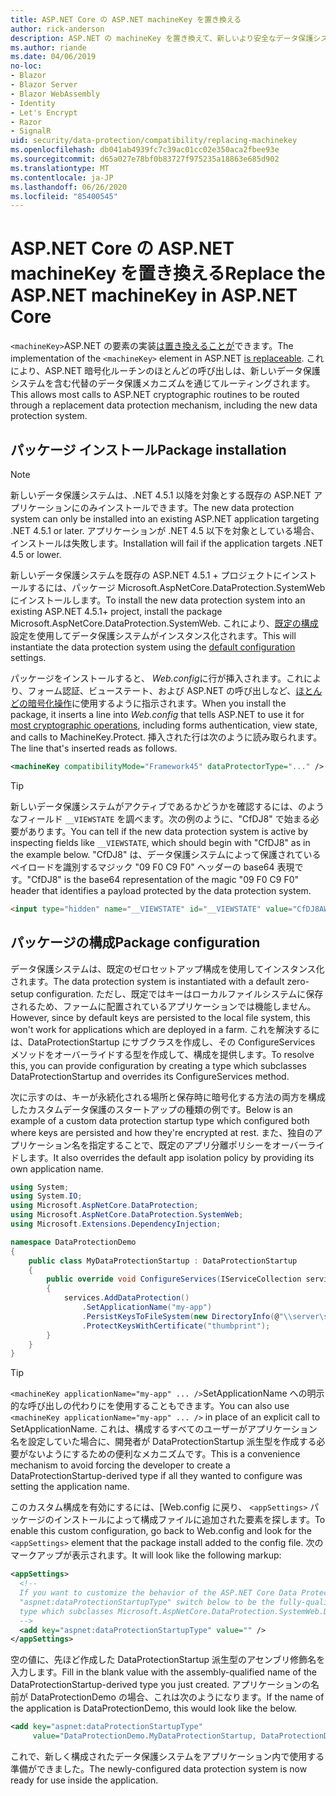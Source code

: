 ```yaml
---
title: ASP.NET Core の ASP.NET machineKey を置き換える
author: rick-anderson
description: ASP.NET の machineKey を置き換えて、新しいより安全なデータ保護システムを使用できるようにする方法について説明します。
ms.author: riande
ms.date: 04/06/2019
no-loc:
- Blazor
- Blazor Server
- Blazor WebAssembly
- Identity
- Let's Encrypt
- Razor
- SignalR
uid: security/data-protection/compatibility/replacing-machinekey
ms.openlocfilehash: db041ab4939fc7c39ac01cc02e350aca2fbee93e
ms.sourcegitcommit: d65a027e78bf0b83727f975235a18863e685d902
ms.translationtype: MT
ms.contentlocale: ja-JP
ms.lasthandoff: 06/26/2020
ms.locfileid: "85400545"
---
```

# <a name="replace-the-aspnet-machinekey-in-aspnet-core"></a><span data-ttu-id="5ea90-103">ASP.NET Core の ASP.NET machineKey を置き換える</span><span class="sxs-lookup"><span data-stu-id="5ea90-103">Replace the ASP.NET machineKey in ASP.NET Core</span></span>

<a name="compatibility-replacing-machinekey"></a>

<span data-ttu-id="5ea90-104">`<machineKey>`ASP.NET の要素の実装[は置き換えることが](https://blogs.msdn.microsoft.com/webdev/2012/10/23/cryptographic-improvements-in-asp-net-4-5-pt-2/)できます。</span><span class="sxs-lookup"><span data-stu-id="5ea90-104">The implementation of the `<machineKey>` element in ASP.NET [is replaceable](https://blogs.msdn.microsoft.com/webdev/2012/10/23/cryptographic-improvements-in-asp-net-4-5-pt-2/).</span></span> <span data-ttu-id="5ea90-105">これにより、ASP.NET 暗号化ルーチンのほとんどの呼び出しは、新しいデータ保護システムを含む代替のデータ保護メカニズムを通じてルーティングされます。</span><span class="sxs-lookup"><span data-stu-id="5ea90-105">This allows most calls to ASP.NET cryptographic routines to be routed through a replacement data protection mechanism, including the new data protection system.</span></span>

## <a name="package-installation"></a><span data-ttu-id="5ea90-106">パッケージ インストール</span><span class="sxs-lookup"><span data-stu-id="5ea90-106">Package installation</span></span>

> [!NOTE]
> <span data-ttu-id="5ea90-107">新しいデータ保護システムは、.NET 4.5.1 以降を対象とする既存の ASP.NET アプリケーションにのみインストールできます。</span><span class="sxs-lookup"><span data-stu-id="5ea90-107">The new data protection system can only be installed into an existing ASP.NET application targeting .NET 4.5.1 or later.</span></span> <span data-ttu-id="5ea90-108">アプリケーションが .NET 4.5 以下を対象としている場合、インストールは失敗します。</span><span class="sxs-lookup"><span data-stu-id="5ea90-108">Installation will fail if the application targets .NET 4.5 or lower.</span></span>

<span data-ttu-id="5ea90-109">新しいデータ保護システムを既存の ASP.NET 4.5.1 + プロジェクトにインストールするには、パッケージ Microsoft.AspNetCore.DataProtection.SystemWeb にインストールします。</span><span class="sxs-lookup"><span data-stu-id="5ea90-109">To install the new data protection system into an existing ASP.NET 4.5.1+ project, install the package Microsoft.AspNetCore.DataProtection.SystemWeb.</span></span> <span data-ttu-id="5ea90-110">これにより、[既定の構成](xref:security/data-protection/configuration/default-settings)設定を使用してデータ保護システムがインスタンス化されます。</span><span class="sxs-lookup"><span data-stu-id="5ea90-110">This will instantiate the data protection system using the [default configuration](xref:security/data-protection/configuration/default-settings) settings.</span></span>

<span data-ttu-id="5ea90-111">パッケージをインストールすると、 *Web.config*に行が挿入されます。これにより、フォーム認証、ビューステート、および ASP.NET の呼び出しなど、[ほとんどの暗号化操作](https://blogs.msdn.microsoft.com/webdev/2012/10/23/cryptographic-improvements-in-asp-net-4-5-pt-2/)に使用するように指示されます。</span><span class="sxs-lookup"><span data-stu-id="5ea90-111">When you install the package, it inserts a line into *Web.config* that tells ASP.NET to use it for [most cryptographic operations](https://blogs.msdn.microsoft.com/webdev/2012/10/23/cryptographic-improvements-in-asp-net-4-5-pt-2/), including forms authentication, view state, and calls to MachineKey.Protect.</span></span> <span data-ttu-id="5ea90-112">挿入された行は次のように読み取られます。</span><span class="sxs-lookup"><span data-stu-id="5ea90-112">The line that's inserted reads as follows.</span></span>

```xml
<machineKey compatibilityMode="Framework45" dataProtectorType="..." />
```

>[!TIP]
> <span data-ttu-id="5ea90-113">新しいデータ保護システムがアクティブであるかどうかを確認するには、のようなフィールド `__VIEWSTATE` を調べます。次の例のように、"CfDJ8" で始まる必要があります。</span><span class="sxs-lookup"><span data-stu-id="5ea90-113">You can tell if the new data protection system is active by inspecting fields like `__VIEWSTATE`, which should begin with "CfDJ8" as in the example below.</span></span> <span data-ttu-id="5ea90-114">"CfDJ8" は、データ保護システムによって保護されているペイロードを識別するマジック "09 F0 C9 F0" ヘッダーの base64 表現です。</span><span class="sxs-lookup"><span data-stu-id="5ea90-114">"CfDJ8" is the base64 representation of the magic "09 F0 C9 F0" header that identifies a payload protected by the data protection system.</span></span>

```html
<input type="hidden" name="__VIEWSTATE" id="__VIEWSTATE" value="CfDJ8AWPr2EQPTBGs3L2GCZOpk...">
```

## <a name="package-configuration"></a><span data-ttu-id="5ea90-115">パッケージの構成</span><span class="sxs-lookup"><span data-stu-id="5ea90-115">Package configuration</span></span>

<span data-ttu-id="5ea90-116">データ保護システムは、既定のゼロセットアップ構成を使用してインスタンス化されます。</span><span class="sxs-lookup"><span data-stu-id="5ea90-116">The data protection system is instantiated with a default zero-setup configuration.</span></span> <span data-ttu-id="5ea90-117">ただし、既定ではキーはローカルファイルシステムに保存されるため、ファームに配置されているアプリケーションでは機能しません。</span><span class="sxs-lookup"><span data-stu-id="5ea90-117">However, since by default keys are persisted to the local file system, this won't work for applications which are deployed in a farm.</span></span> <span data-ttu-id="5ea90-118">これを解決するには、DataProtectionStartup にサブクラスを作成し、その ConfigureServices メソッドをオーバーライドする型を作成して、構成を提供します。</span><span class="sxs-lookup"><span data-stu-id="5ea90-118">To resolve this, you can provide configuration by creating a type which subclasses DataProtectionStartup and overrides its ConfigureServices method.</span></span>

<span data-ttu-id="5ea90-119">次に示すのは、キーが永続化される場所と保存時に暗号化する方法の両方を構成したカスタムデータ保護のスタートアップの種類の例です。</span><span class="sxs-lookup"><span data-stu-id="5ea90-119">Below is an example of a custom data protection startup type which configured both where keys are persisted and how they're encrypted at rest.</span></span> <span data-ttu-id="5ea90-120">また、独自のアプリケーション名を指定することで、既定のアプリ分離ポリシーをオーバーライドします。</span><span class="sxs-lookup"><span data-stu-id="5ea90-120">It also overrides the default app isolation policy by providing its own application name.</span></span>

```csharp
using System;
using System.IO;
using Microsoft.AspNetCore.DataProtection;
using Microsoft.AspNetCore.DataProtection.SystemWeb;
using Microsoft.Extensions.DependencyInjection;

namespace DataProtectionDemo
{
    public class MyDataProtectionStartup : DataProtectionStartup
    {
        public override void ConfigureServices(IServiceCollection services)
        {
            services.AddDataProtection()
                .SetApplicationName("my-app")
                .PersistKeysToFileSystem(new DirectoryInfo(@"\\server\share\myapp-keys\"))
                .ProtectKeysWithCertificate("thumbprint");
        }
    }
}
```

>[!TIP]
> <span data-ttu-id="5ea90-121">`<machineKey applicationName="my-app" ... />`SetApplicationName への明示的な呼び出しの代わりにを使用することもできます。</span><span class="sxs-lookup"><span data-stu-id="5ea90-121">You can also use `<machineKey applicationName="my-app" ... />` in place of an explicit call to SetApplicationName.</span></span> <span data-ttu-id="5ea90-122">これは、構成するすべてのユーザーがアプリケーション名を設定していた場合に、開発者が DataProtectionStartup 派生型を作成する必要がないようにするための便利なメカニズムです。</span><span class="sxs-lookup"><span data-stu-id="5ea90-122">This is a convenience mechanism to avoid forcing the developer to create a DataProtectionStartup-derived type if all they wanted to configure was setting the application name.</span></span>

<span data-ttu-id="5ea90-123">このカスタム構成を有効にするには、[Web.config に戻り、 `<appSettings>` パッケージのインストールによって構成ファイルに追加された要素を探します。</span><span class="sxs-lookup"><span data-stu-id="5ea90-123">To enable this custom configuration, go back to Web.config and look for the `<appSettings>` element that the package install added to the config file.</span></span> <span data-ttu-id="5ea90-124">次のマークアップが表示されます。</span><span class="sxs-lookup"><span data-stu-id="5ea90-124">It will look like the following markup:</span></span>

```xml
<appSettings>
  <!--
  If you want to customize the behavior of the ASP.NET Core Data Protection stack, set the
  "aspnet:dataProtectionStartupType" switch below to be the fully-qualified name of a
  type which subclasses Microsoft.AspNetCore.DataProtection.SystemWeb.DataProtectionStartup.
  -->
  <add key="aspnet:dataProtectionStartupType" value="" />
</appSettings>
```

<span data-ttu-id="5ea90-125">空の値に、先ほど作成した DataProtectionStartup 派生型のアセンブリ修飾名を入力します。</span><span class="sxs-lookup"><span data-stu-id="5ea90-125">Fill in the blank value with the assembly-qualified name of the DataProtectionStartup-derived type you just created.</span></span> <span data-ttu-id="5ea90-126">アプリケーションの名前が DataProtectionDemo の場合、これは次のようになります。</span><span class="sxs-lookup"><span data-stu-id="5ea90-126">If the name of the application is DataProtectionDemo, this would look like the below.</span></span>

```xml
<add key="aspnet:dataProtectionStartupType"
     value="DataProtectionDemo.MyDataProtectionStartup, DataProtectionDemo" />
```

<span data-ttu-id="5ea90-127">これで、新しく構成されたデータ保護システムをアプリケーション内で使用する準備ができました。</span><span class="sxs-lookup"><span data-stu-id="5ea90-127">The newly-configured data protection system is now ready for use inside the application.</span></span>
